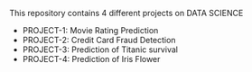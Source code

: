 This repository contains 4 different projects on DATA SCIENCE 
* PROJECT-1: Movie Rating Prediction
* PROJECT-2: Credit Card Fraud Detection
* PROJECT-3: Prediction of Titanic survival
* PROJECT-4: Prediction of Iris Flower
